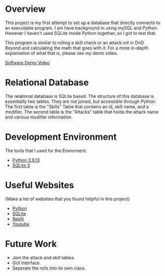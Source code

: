 # Overview

This project is my first attempt to set up a database that directly connects to an executable program. I am have background in using mySQL and Python. However I haven't used SQLite inside Python together, so I got to test that.

This program is similar to rolling a skill check or an attack roll in DnD Beyond and calculating the math that goes with it. For a more in-depth explaination of what that is, please see my demo video.

[Software Demo Video](http://youtube.link.goes.here)

# Relational Database

The relational database is SQLite based. The structure of this database is essentially two tables. They are not joined, but accessible through Python. The first table is the "Skills" Table that contains an id, skill name, and a modifier. The second table is the "Attacks" table that holds the attack name and various modifier information. 

# Development Environment

The tools that I used for the Enviorment:
* [Python 3.9.13](https://www.python.org/downloads/)
* [SQLite 3](https://www.sqlite.org/download.html)



# Useful Websites

{Make a list of websites that you found helpful in this project}
* [Python](https://www.python.org/downloads/)
* [SQLite](https://www.sqlite.org/download.html)
* [Replit](https://replit.com/~)
* [Youtube](https://www.youtube.com/watch?v=pd-0G0MigUA)

# Future Work
* Join the attack and skill tables.
* GUI Interface.
* Seperate the rolls into its own class.